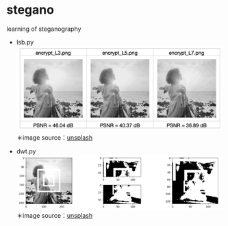 # stegano
learning of steganography

- lsb.py
![](./image/lsb.png)
＊image source：[unsplash](https://unsplash.com/photos/r2nJPbEYuSQ)

- dwt.py
![](./image/dwt.png)
＊image source：[unsplash](https://unsplash.com/photos/r2nJPbEYuSQ)